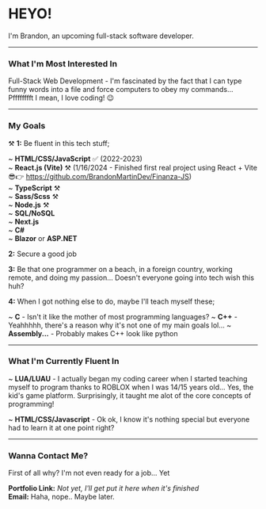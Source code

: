 # HEYO!

I'm Brandon, an upcoming full-stack software developer.

---

### What I'm Most Interested In

Full-Stack Web Development - I'm fascinated by the fact that I can type funny words into a file and force computers to obey my commands... Pfffffffft I mean, I love coding! 😉

---

### My Goals

⚒️ **1:** Be fluent in this tech stuff;

~ **HTML/CSS/JavaScript** ✅ (2022-2023)  
~ **React.js (Vite)** ⚒️ (1/16/2024 - Finished first real project using React + Vite 😎👉 https://github.com/BrandonMartinDev/Finanza-JS)  
~ **TypeScript** ⚒️  
~ **Sass/Scss** ⚒️  
~ **Node.js** ⚒️  
~ **SQL/NoSQL**  
~ **Next.js**  
~ **C#**  
~ **Blazor** or **ASP.NET**  

**2:** Secure a good job 

**3:** Be that one programmer on a beach, in a foreign country, working remote, and doing my passion... Doesn't everyone going into tech wish this huh?

**4:** When I got nothing else to do, maybe I'll teach myself these;

~ **C** - Isn't it like the mother of most programming languages?
~ **C++** - Yeahhhhh, there's a reason why it's not one of my main goals lol...
~ **Assembly...** - Probably makes C++ look like python

---

### What I'm Currently Fluent In

~ **LUA/LUAU** - I actually began my coding career when I started teaching myself to program thanks to ROBLOX when I was 14/15 years old... Yes, the kid's game platform. Surprisingly, it taught me alot of the core concepts of programming!

~ **HTML/CSS/Javascript** - Ok ok, I know it's nothing special but everyone had to learn it at one point right?

---

### Wanna Contact Me?

First of all why? I'm not even ready for a job... Yet

**Portfolio Link:** *Not yet, I'll get put it here when it's finished*  
**Email:** Haha, nope.. Maybe later.

<!---
BrandonMartinDev/BrandonMartinDev is a ✨ special ✨ repository because its `README.md` (this file) appears on your GitHub profile.
You can click the Preview link to take a look at your changes.
--->
